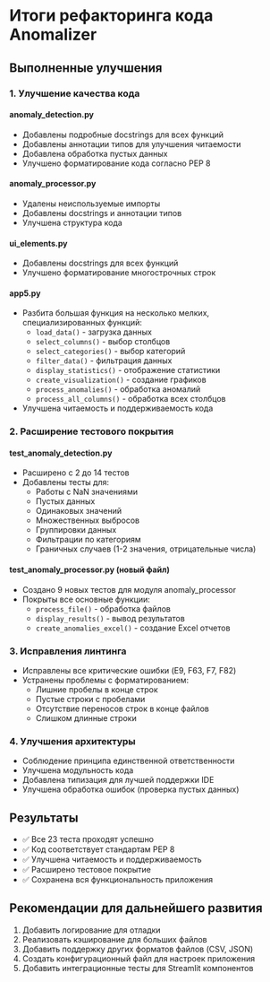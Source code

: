 # Итоги рефакторинга кода Anomalizer

## Выполненные улучшения

### 1. Улучшение качества кода

#### anomaly_detection.py
- Добавлены подробные docstrings для всех функций
- Добавлены аннотации типов для улучшения читаемости
- Добавлена обработка пустых данных
- Улучшено форматирование кода согласно PEP 8

#### anomaly_processor.py
- Удалены неиспользуемые импорты
- Добавлены docstrings и аннотации типов
- Улучшена структура кода

#### ui_elements.py
- Добавлены docstrings для всех функций
- Улучшено форматирование многострочных строк

#### app5.py
- Разбита большая функция на несколько мелких, специализированных функций:
  - `load_data()` - загрузка данных
  - `select_columns()` - выбор столбцов
  - `select_categories()` - выбор категорий
  - `filter_data()` - фильтрация данных
  - `display_statistics()` - отображение статистики
  - `create_visualization()` - создание графиков
  - `process_anomalies()` - обработка аномалий
  - `process_all_columns()` - обработка всех столбцов
- Улучшена читаемость и поддерживаемость кода

### 2. Расширение тестового покрытия

#### test_anomaly_detection.py
- Расширено с 2 до 14 тестов
- Добавлены тесты для:
  - Работы с NaN значениями
  - Пустых данных
  - Одинаковых значений
  - Множественных выбросов
  - Группировки данных
  - Фильтрации по категориям
  - Граничных случаев (1-2 значения, отрицательные числа)

#### test_anomaly_processor.py (новый файл)
- Создано 9 новых тестов для модуля anomaly_processor
- Покрыты все основные функции:
  - `process_file()` - обработка файлов
  - `display_results()` - вывод результатов
  - `create_anomalies_excel()` - создание Excel отчетов

### 3. Исправления линтинга

- Исправлены все критические ошибки (E9, F63, F7, F82)
- Устранены проблемы с форматированием:
  - Лишние пробелы в конце строк
  - Пустые строки с пробелами
  - Отсутствие переносов строк в конце файлов
  - Слишком длинные строки

### 4. Улучшения архитектуры

- Соблюдение принципа единственной ответственности
- Улучшена модульность кода
- Добавлена типизация для лучшей поддержки IDE
- Улучшена обработка ошибок (проверка пустых данных)

## Результаты

- ✅ Все 23 теста проходят успешно
- ✅ Код соответствует стандартам PEP 8
- ✅ Улучшена читаемость и поддерживаемость
- ✅ Расширено тестовое покрытие
- ✅ Сохранена вся функциональность приложения

## Рекомендации для дальнейшего развития

1. Добавить логирование для отладки
2. Реализовать кэширование для больших файлов
3. Добавить поддержку других форматов файлов (CSV, JSON)
4. Создать конфигурационный файл для настроек приложения
5. Добавить интеграционные тесты для Streamlit компонентов